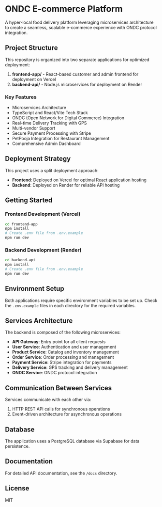 # ONDC E-commerce Platform

A hyper-local food delivery platform leveraging microservices architecture to create a seamless, scalable e-commerce experience with ONDC protocol integration.

## Project Structure

This repository is organized into two separate applications for optimized deployment:

1. **frontend-app/** - React-based customer and admin frontend for deployment on Vercel
2. **backend-api/** - Node.js microservices for deployment on Render

### Key Features

- Microservices Architecture
- TypeScript and React/Vite Tech Stack
- ONDC (Open Network for Digital Commerce) Integration
- Real-time Delivery Tracking with GPS
- Multi-vendor Support
- Secure Payment Processing with Stripe
- PetPooja Integration for Restaurant Management
- Comprehensive Admin Dashboard

## Deployment Strategy

This project uses a split deployment approach:

- **Frontend**: Deployed on Vercel for optimal React application hosting
- **Backend**: Deployed on Render for reliable API hosting

## Getting Started

### Frontend Development (Vercel)

```bash
cd frontend-app
npm install
# Create .env file from .env.example
npm run dev
```

### Backend Development (Render)

```bash
cd backend-api
npm install
# Create .env file from .env.example
npm run dev
```

## Environment Setup

Both applications require specific environment variables to be set up. Check the `.env.example` files in each directory for the required variables.

## Services Architecture

The backend is composed of the following microservices:

- **API Gateway**: Entry point for all client requests
- **User Service**: Authentication and user management
- **Product Service**: Catalog and inventory management
- **Order Service**: Order processing and management
- **Payment Service**: Stripe integration for payments
- **Delivery Service**: GPS tracking and delivery management
- **ONDC Service**: ONDC protocol integration

## Communication Between Services

Services communicate with each other via:

1. HTTP REST API calls for synchronous operations
2. Event-driven architecture for asynchronous operations

## Database

The application uses a PostgreSQL database via Supabase for data persistence.

## Documentation

For detailed API documentation, see the `/docs` directory.

## License

MIT